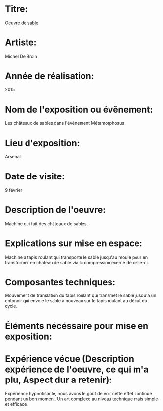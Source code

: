 # Titre:
Oeuvre de sable.
# Artiste:
Michel De Broin
# Année de réalisation:
2015
# Nom de l'exposition ou évênement:
Les châteaux de sables dans l'évènement Métamorphosus
# Lieu d'exposition:
Arsenal
# Date de visite:
9 février
# Description de l'oeuvre:
Machine qui fait des châteaux de sables.
# Explications sur mise en espace:
Machine a tapis roulant qui transporte le sable jusqu'au moule pour en transformer en chateau de sable via la compression exercé de celle-ci. 
# Composantes techniques:
Mouvement de translation du tapis roulant qui transmet le sable jusqu'à un entonoir qui envoie le sable à nouveau sur le tapis roulant au début du cycle.
# Éléments nécéssaire pour mise en exposition:
# Expérience vécue (Description expérience de l'oeuvre, ce qui m'a plu, Aspect dur a retenir):
Expérience hypnotisante, nous avons le goût de voir cette effet continue pendant un bon moment. Un art complexe au niveau technique mais simple et efficace.
